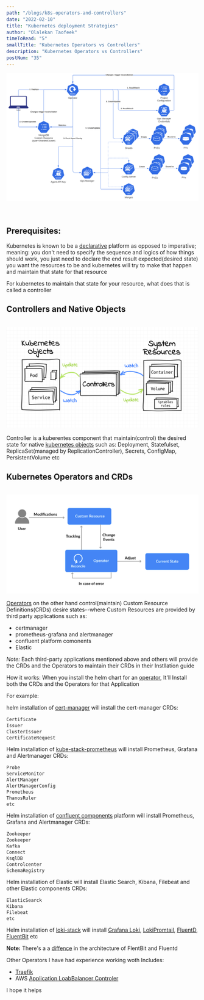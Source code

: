 ```yaml
---
path: "/blogs/k8s-operators-and-controllers"
date: "2022-02-10"
title: "Kubernetes deployment Strategies"
author: "Olalekan Taofeek"
timeToRead: "5"
smallTitle: "Kubernetes Operators vs Controllers"
description: "Kubernetes Operators vs Controllers"
postNum: "35"
---
```


<img src="./k8s-ops-and-objs.png"/>
<br/>
<br/>
<br/>

## Prerequisites:

Kubernetes is known to be a [declarative](https://kubernetes.io/docs/tasks/manage-kubernetes-objects/declarative-config/) platform as opposed to imperative; meaning: you don't need to specify the sequence and logics of how things should work, you just need to declare the end result expected(desired state) you want the resources to be and kubernetes will try to make that happen and maintain that state for that resource

For kubernetes to maintain that state for your resource, what does that is called a controller

## Controllers and Native Objects

<br/>
<img src="./k8s-objects.png"/>

Controller is a kuberentes component that maintain(control) the desired state for native [kubernetes objects](https://kubernetes.io/docs/concepts/overview/working-with-objects/kubernetes-objects/) such as: Deployment, Statefulset, ReplicaSet(managed by ReplicationController), Secrets, ConfigMap, PersistentVolume etc


## Kubernetes Operators and CRDs

<br/>
<img src="./k8s-operators.png"/>

[Operators](https://kubernetes.io/docs/concepts/extend-kubernetes/operator/) on the other hand control(maintain) Custom Resource Definitions(CRDs) desire states--where Custom Resources are provided by third party applications such as:

- certmanager
- prometheus-grafana and alertmanager
- confluent platform comonents
- Elastic 

_Note:_ Each third-party applications mentioned above and others will provide the CRDs and the Operators to maintain their CRDs in their Instllation guide

How it works: When you install the helm chart for an [operator](https://operatorhub.io/), It'll Install both the CRDs and the Operators for that Application

For example:

helm installation of [cert-manager](https://artifacthub.io/packages/helm/appscode/cert-manager-crds) will install the cert-manager CRDs:
```
Certificate
Issuer
ClusterIssuer
CertificateRequest
```

Helm installation of [kube-stack-prometheus](https://artifacthub.io/packages/helm/prometheus-community/kube-prometheus-stack) will install Prometheus, Grafana and Alertmanager CRDs:
```
Probe
ServiceMonitor
AlertManager
AlertManagerConfig
Prometheus
ThanosRuler
etc
```

Helm installation of [confluent components](https://docs.confluent.io/operator/current/co-deploy-cfk.html) platform will install Prometheus, Grafana and Alertmanager CRDs:
```
Zookeeper
Zookeeper
Kafka
Connect
KsqlDB
Controlcenter
SchemaRegistry 
```

Helm installation of Elastic will install Elastic Search, Kibana, Filebeat and other Elastic components CRDs:
```
ElasticSearck
Kibana
Filebeat
etc
```
Helm installation of [loki-stack](https://grafana.com/docs/loki/latest/installation/helm/) will install [Grafana Loki](https://grafana.com/oss/loki/), [LokiPromtail](https://grafana.com/docs/loki/latest/clients/promtail/), [FluentD](https://www.fluentd.org/), [FluentBit](https://fluentbit.io/) etc

__Note:__ There's a a [diffence](https://logz.io/blog/fluentd-vs-fluent-bit/) in the architecture of FlentBit and Fluentd

Other Operators I have had experience working woth Includes:
- [Traefik](https://github.com/traefik/traefik-helm-chart)
- AWS [Application LoabBalancer Controler](https://artifacthub.io/packages/helm/aws/aws-load-balancer-controller) 



I hope it helps